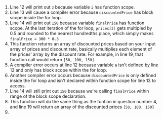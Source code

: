 1. Line 12 will print out `3` because variable `i` has function scope.
2. Line 13 will cause a compiler error because `discountedPrice` has block scope inside the for loop.
3. Line 14 will print out `150` because variable `finalPrice` has function scope. At the last iteration of the for loop, `prices[2]` gets multipled by 0.5 and rounded to the nearest hundredths place, which simply makes `finalPrice = 300 * 0.5`
4. This function returns an array of discounted prices based on your input array of prices and discount rate, basically multiplies each element of the prices' array by the discount rate. For example, in line 19, that function call would return `[50, 100, 150]`
5. A compiler error occurs at line 12 because variable `a` isn't defined by line 12 and only has block scope within the for loop.
6. Another compiler error occurs because `discountedPrice` is only defined inside the for loop and isn't declared within function scope for line 13 to access.
7. Line 14 will still print out `150` because we're calling `finalPrice` within range of the block scope declaration.
8. This function will do the same thing as the funtion in question number 4, and line 19 will return an array of the discounted prices `[50, 100, 150]`
9. 